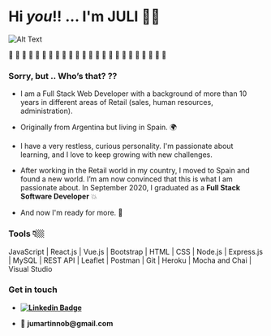 # Hi _you_!! ... I'm JULI 👋🏼  

![Alt Text](https://media.giphy.com/media/lFfLINS1MkZs4/giphy.gif)


:small_orange_diamond: :small_orange_diamond: :small_orange_diamond: :small_orange_diamond: :small_orange_diamond: :small_orange_diamond: :small_orange_diamond: :small_orange_diamond:
:small_orange_diamond: :small_orange_diamond: :small_orange_diamond: :small_orange_diamond:
:small_orange_diamond: :small_orange_diamond: :small_orange_diamond: :small_orange_diamond:
:small_orange_diamond: :small_orange_diamond: :small_orange_diamond: :small_orange_diamond:
:small_orange_diamond: :small_orange_diamond: :small_orange_diamond: :small_orange_diamond:


### Sorry, but .. Who’s that? ?? 

- I am a Full Stack Web Developer with a background of more than 10 years in different areas of Retail (sales, human resources, administration). 

- Originally from Argentina but living in Spain. 🌍
 
- I have a very restless, curious personality. I'm passionate about learning, and I love to keep growing with new challenges.

- After working in the Retail world in my country, I moved to Spain and found a new world. I’m am now convinced that this is what I am passionate about. In September 2020, I graduated as a **Full Stack Software Developer** 💥

- And now I'm ready for more. :rocket:

### Tools 👇🏼  

JavaScript | React.js | Vue.js | Bootstrap | HTML | CSS | Node.js | Express.js | MySQL | REST API | Leaflet | Postman | Git | Heroku | Mocha and Chai | Visual Studio

### Get in touch 

- __[![Linkedin Badge](https://img.shields.io/badge/-LinkedIn-blue?style=flat-square&logo=Linkedin&logoColor=white&link=https://www.linkedin.com/in/julieta-martin-b6326b19a/)](https://www.linkedin.com/in/julieta-martin-b6326b19a/)__

- :love_letter: __jumartinnob@gmail.com__
